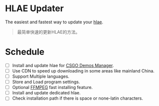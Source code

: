 # HLAE Updater

The easiest and fastest way to update your [hlae](https://github.com/advancedfx/advancedfx).

> 最简单快速的更新HLAE的方法。

# Schedule

- [ ] Install and update hlae for [CSGO Demos Manager](https://github.com/akiver/CSGO-Demos-Manager).
- [ ] Use CDN to speed up downloading in some areas like mainland China.
- [ ] Support Multiple languages.
- [ ] Store and Load program settings.
- [ ] Optional [FFMPEG](http://ffmpeg.org/) fast installing feature.
- [ ] Install and update dedicated hlae.
- [ ] Check installation path if there is space or none-latin characters.